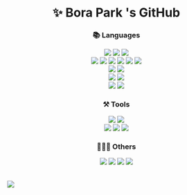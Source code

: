 
<!--
**BoraParkDev/BoraParkDev** is a ✨ _special_ ✨ repository because its `README.md` (this file) appears on your GitHub profile.

Here are some ideas to get you started:

- 🔭 I’m currently working on ...
- 🌱 I’m currently learning ...
- 👯 I’m looking to collaborate on ...
- 🤔 I’m looking for help with ...
- 💬 Ask me about ...
- 📫 How to reach me: ...
- 😄 Pronouns: ...
- ⚡ Fun fact: ...
-->
<h1 align="center">✨ Bora Park 's GitHub</h1>

<h3 align="center">📚 Languages</h3>

<div align="center">
<img src="https://img.shields.io/badge/HTML5-E34F26?style=flat&logo=html5&logoColor=white"/>
<img src="https://img.shields.io/badge/CSS3-1572B6?style=flat&logo=css3&logoColor=white"/>
<img src="https://img.shields.io/badge/jQuery-0769AD?style=flat&logo=jquery&logoColor=white"/>
<br/>
<img src="https://img.shields.io/badge/React-61DAFB?style=flat&logo=react&logoColor=black"/>
<img src="https://img.shields.io/badge/ReactQuery-FF4154?style=flat&logo=reactquery&logoColor=black"/>
<img src="https://img.shields.io/badge/ReactRouter-CA4245?style=flat&logo=router&logoColor=white"/>
<img src="https://img.shields.io/badge/ReactHookForm-EC5990?style=flat&logo=hookform&logoColor=white"/>
<img src="https://img.shields.io/badge/Redux-764ABC?style=flat&logo=redux&logoColor=white"/>
<img src="https://img.shields.io/badge/Vite-646CFF?style=flat&logo=vite&logoColor=white"/>

<br/>
<img src="https://img.shields.io/badge/TypeScript-3178C6?style=flat&logo=ts&logoColor=white"/>
<img src="https://img.shields.io/badge/JavaScript-F7DF1E?style=flat&logo=js&logoColor=white"/>
<br/>

  <img src="https://img.shields.io/badge/Jest-C21325?style=flat&logo=jest&logoColor=white"/>
<img src="https://img.shields.io/badge/TestingLibrary-E33332?style=flat&logo=test&logoColor=white"/>
  <br/>

<img src="https://img.shields.io/badge/AmazonAWS-232F3E?style=flat&logo=aws&logoColor=white"/>
<img src="https://img.shields.io/badge/MySQL-4479A1?style=flat&logo=mysql&logoColor=white"/>  


</div>

<h3 align="center">⚒️ Tools</h3>
<div align="center">

<img src="https://img.shields.io/badge/JetBrains-000000?style=flat&logo=jetbrain&logoColor=white"/>  
<img src="https://img.shields.io/badge/VisualStudioCode-007ACC?style=flat&logo=vscode&logoColor=white"/> 
  <br/>
<img src="https://img.shields.io/badge/Vim-019733?style=flat&logo=vim&logoColor=white"/>  
<img src="https://img.shields.io/badge/Shell-FFD500?style=flat&logo=shell&logoColor=white"/>  
<img src="https://img.shields.io/badge/GitHub-181717?style=flat&logo=github&logoColor=white"/>  

</div>

<h3 align="center">👨‍👨‍👦 Others</h3>
<div align="center">
<img src="https://img.shields.io/badge/Slack-4A154B?style=flat&logo=slack&logoColor=white"/>
<img src="https://img.shields.io/badge/Notion-000000?style=flat&logo=notion&logoColor=white"/>
<img src="https://img.shields.io/badge/Jira-0052CC?style=flat&logo=jira&logoColor=white"/>
<img src="https://img.shields.io/badge/Trello-0052CC?style=flat&logo=trello&logoColor=white"/>
  </div>
<br/>
<br/>

<img src="https://github-readme-stats.vercel.app/api?username=BoraParkDev&count_private=true&show_icons=true&theme=transparent"/>
